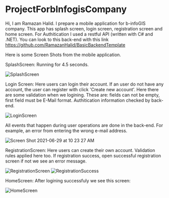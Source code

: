 # ProjectForbInfogisCompany

Hi, I am Ramazan Halid. I prepare a mobile application for b-infoGIS company. This app has splash screen, login screen, registration screen and home screen.
For Authitication I used a restful API (written with C# and .NET). You can look to this back-end with this link https://github.com/RamazanHalid/BasicBackendTemplate

Here is some Screen Shots from the mobile application.

SplashScreen: Running for 4.5 seconds.

 ![SplashScreen](https://user-images.githubusercontent.com/42031794/123752414-6df51c80-d8c1-11eb-9a80-5df4095cfd02.png)
 
 Login Screen: Here users can login their account. If an user do not have any account, the user can register with click 'Create new account'.
 Here there are some validation when we logining. These are: fields can not be empty, first field must be E-Mail format. Authitication information checked by back-end.
 

![LoginScreen](https://user-images.githubusercontent.com/42031794/123754136-38e9c980-d8c3-11eb-83f5-35c05a594b2c.png)


All events that happen during user operations are done in the back-end. For example, an error from entering the wrong e-mail address.

![Screen Shot 2021-06-29 at 10 23 27 AM](https://user-images.githubusercontent.com/42031794/123756165-4f912000-d8c5-11eb-83f6-b4a477ff8240.png)


RegistrationScreen: Here users can create their own account. Validation rules applied here too. If registration success, open successful registration screen if not we see an error message.

![RegistrationScreen](https://user-images.githubusercontent.com/42031794/123756698-dc3bde00-d8c5-11eb-939c-ff0ffda5a959.png)
![RegistrationSuccess](https://user-images.githubusercontent.com/42031794/123756722-e2ca5580-d8c5-11eb-90ad-2899a5ff17ad.png)


HomeScreen: After logining successfuly we see this screen:

![HomeScreen](https://user-images.githubusercontent.com/42031794/123756942-1efdb600-d8c6-11eb-8c97-cd65ffa9d3d8.png)

 
